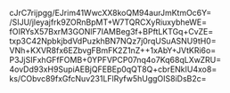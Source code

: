 cJrC7rijpgg/EJrim41WwcXX8koQM94aurJmKtmOc6Y=
/SIJU/jleyajfrk9ZORnBpMT+W7TQRCXyRiuxybheWE=
fOIRYsX57BxrM3GONlF7IAMBeg3f+BPftLKTGq+CvZE=
txp3C42NpbkjbdVdPuzkhBN7NQz7j0rqUSuASNU9tH0=
VNh+KXVR8fx6EZbvgFBmFK2Z1nZ++1xAbY+JVtKRi6o=
P3JjSIFxhGFfFOMB+0YPFVPCP07nq4o7Kq68qLXwZRU=
4ovDd93xH9SupiAEBjQFEBEp0qQT8Q+cbrENkIU4xo8=
ks/CObvc89fxGfcNuv231LFlRyfw5hUggOIS8iDsB2c=
